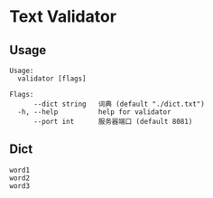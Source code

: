 # Text Validator



## Usage


```
Usage:
  validator [flags]

Flags:
      --dict string   词典 (default "./dict.txt")
  -h, --help          help for validator
      --port int      服务器端口 (default 8081)
```


## Dict

```
word1
word2
word3
```
